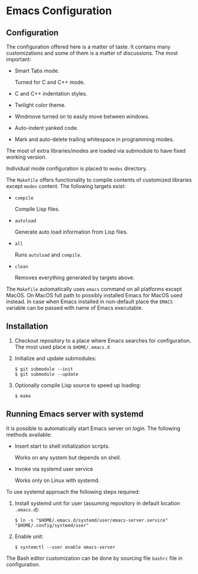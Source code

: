 Emacs Configuration
===================

Configuration
-----------

The configuration offered here is a matter of taste. It contains many
customizations and some of them is a matter of discussions. The most
important:

* Smart Tabs mode.

  Turned for C and C++ mode.
  
* C and C++ indentation styles.
  
* Twilight color theme.

* Windmove turned on to easily move between windows.

* Auto-indent yanked code.

* Mark and auto-delete trailing whitespace in programming modes.

The most of extra libraries/modes are loaded via submodule to have
fixed working version.

Individual mode configuration is placed to `modes` directory.

The `Makefile` offers functionality to compile contents of customized
libraries except `modes` content. The following targets exist:

* `compile`

  Compile Lisp files.
  
* `autoload`

  Generate auto load information from Lisp files.
  
* `all`

  Runs `autoload` and `compile`.
  
* `clean`

  Removes everything generated by targets above.
  
The `Makefile` automatically uses `emacs` command on all platforms
except MacOS. On MacOS full path to possibly installed Emacs for MacOS
used instead. In case when Emacs installed in non-default place the
`EMACS` variable can be passed with name of Emacs executable.

Installation
------------

1. Checkout repository to a place where Emacs searches for
   configuration. The most used place is `$HOME/.emacs.d`
   
2. Initialize and update submodules:

   ```
   $ git submodule --init
   $ git submodule --update
   ```
   
3. Optionally compile Lisp source to speed up loading:

   ```
   $ make
   ```

Running Emacs server with systemd
---------------------------------

It is possible to automatically start Emacs server on login. The
following methods available:

* Insert start to shell initialization scripts.

  Works on any system but depends on shell.
  
* Invoke via systemd user service

  Works only on Linux with systemd.
  
To use systemd approach the following steps required:

1. Install systemd unit for user (assuming repository in default
   location `.emacs.d`):

   ```
   $ ln -s "$HOME/.emacs.d/systemd/user/emacs-server.service" "$HOME/.config/systemd/user"
   ```
   
2. Enable unit:

   ```
   $ systemctl --user enable emacs-server
   ```
   
The Bash editor customization can be done by sourcing file `bashrc`
file in configuration.
